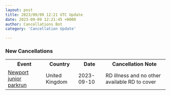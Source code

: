 ```yaml
---
layout: post
title: 2023/09/09 12:21 UTC Update
date: 2023-09-09 12:21:45 +0000
author: Cancellations Bot
category: 'Cancellation Update'

---
```


<h3>New Cancellations</h3>
<div class='hscrollable'>
<table style='width: 100%'>
    <tr>
        <th>Event</th>
        <th>Country</th>
        <th>Date</th>
        <th>Cancellation Note</th>
    </tr>
    <tr>
        <td><a href="https://www.parkrun.org.uk/newport-juniors">Newport junior parkrun</a></td>
        <td>United Kingdom</td>
        <td>2023-09-10</td>
        <td>RD illness and no other available RD to cover</td>
    </tr>
</table>
</div>
